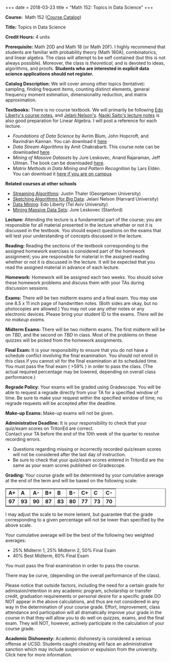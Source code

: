 +++
date = 2018-03-23
title = "Math 152: Topics in Data Science"
+++

**Course:**  Math 152  ([Course Catalog][courseCat])  

[courseCat]:http://www.ucsd.edu/catalog/courses/MATH.html#math152

**Title:** Topics in Data Science

**Credit Hours:** 4 units

**Prerequisite:** Math 20D and Math 18 (or Math 20F). I highly recommend that students are familiar with probability theory (Math 180A), combinatorics, and linear algebra. 
The class will attempt to be self contained (but this is not always possible). Moreover, the class is *theoretical*, and 
is devoted to ideas, algorithms, and proofs. **Students who are interested in explicit data science applications should not register.**

**Catalog Description:** We will cover among other topics (tentative): sampling, finding frequent items, counting distinct elements, general frequency moment estimation, dimensionality reduction, and matrix approximation.

**Textbooks:** There is no course textbook. We will primarily be following [Edo Liberty's course notes](https://edoliberty.github.io/datamining2013a.html), 
and [Jelani Nelson's](https://www.sketchingbigdata.org/). [Naoki Saito's lecture notes](https://www.math.ucdavis.edu/~saito/courses/167.s17/) is also good preparation for Linear Algebra. 
I will post a reference for each lecture.

  * *Foundations of Data Science* by Avrim Blum, John Hopcroft, and Ravindran Kannan. You can download it [here][fds] 
  * *Data Stream Algorithms* by Amit Chakrabarti. This course note can be downloaded [here](https://www.cs.dartmouth.edu/~ac/Teach/CS49-Fall11/Notes/lecnotes.pdf)
  * *Mining of Massive Datasets* by Jure Leskovec, Anand Rajaraman, Jeff Ullman. The book can be downloaded [here][mmds]. 
  * *Matrix Methods in Data Mining and Pattern Recognition* by Lars Eldén. You can download it [here if you are on campus][lars]

[mmds]:http://www.mmds.org/
[fds]:https://www.cs.cornell.edu/jeh/book.pdf
[lars]:https://epubs.siam.org/doi/book/10.1137/1.9780898718867

**Related courses at other schools**

  * [Streaming Algorithms](http://people.cs.georgetown.edu/jthaler/COSC548.html): Justin Thaler (Georgetown University)
  * [Sketching Algorithms for Big Data](https://www.sketchingbigdata.org/): Jelani Nelson (Harvard University)
  * [Data Mining](https://edoliberty.github.io/datamining2013a.html): Edo Liberty (Tel Aviv University)
  * [Mining Massive Data Sets](https://web.stanford.edu/class/cs246/): Jure Leskovec (Stanford)

**Lecture:** Attending the lecture is a fundamental part of the course; you are responsible for all material presented in the lecture whether or not it is discussed in the textbook. You should expect questions on the exams that will test your understanding of concepts discussed in the lecture.

**Reading:** Reading the sections of the textbook corresponding to the assigned homework exercises is considered part of the homework assignment; you are responsible for material in the assigned reading whether or not it is discussed in the lecture. It will be expected that you read the assigned material in advance of each lecture.  

**Homework:** Homework will be assigned each two weeks. You should solve these homework problems and discuss them with your TAs
during discussion sessions. 

**Exams:** There will be two midterm exams and a final exam. You may use one 8.5 x 11 inch page of handwritten notes. 
(Both sides are okay, but no photocopies are allowed.) You may not use any other notes or any electronic devices. 
Please bring your student ID to the exams. *There will be no makeup exams.*

**Midterm Exams:** There will be two midterm exams. The first midterm will be on *TBD*, and the second on *TBD* in class. Most of the problems on these quizzes will be picked from the homework assignments. 

**Final Exam:** It is your responsibility to ensure that you do not have a schedule conflict involving the final examination.
You should not enroll in this class if you cannot sit for the final examination at its scheduled time. 
You must pass the final exam ( >59% ) in order to pass the class. (The actual required percentage may be lowered, 
depending on overall class performance.)

**Regrade Policy:** Your exams will be graded using Gradescope. You will be able to request a regrade directly from 
your TA for a specified window of time.  Be sure to make your request within the specified window of time; no 
regrade requests will be accepted after the deadline.

**Make-up Exams:**  Make-up exams will not be given. 

**Administrative Deadline:**  It is your responsibility to check that your quiz/exam scores on TritonEd are correct.  
Contact your TA before the end of the 10th week of the quarter to resolve recording errors.  

  * Questions regarding missing or incorrectly recorded quiz/exam scores will not be considered after the last day of instruction.
  * Be sure to check that your quiz/exam scores entered in TritonEd are the same as your exam scores published on Gradescope.


**Grading:** Your course grade will be determined by your cumulative average at the end of the term and 
will be based on the following scale:  

<center>        
<table class="grades" border="1" cellspacing="0" cellpadding="0">
<tbody>
<tr>
<td><b>A+</b></td>
<td><b>A</b></td>
<td><b>A-</b></td>
<td><b>B+</b></td>
<td><b>B</b></td>
<td><b>B-</b></td>
<td><b>C+</b></td>
<td><b>C</b></td>
<td><b>C-</b></td>
</tr>
<tr>
<td><b>97</b></td>
<td><b>93</b></td>
<td><b>90</b></td>
<td><b>87</b></td>
<td><b>83</b></td>
<td><b>80</b></td>
<td><b>77</b></td>
<td><b>73</b></td>
<td><b>70</b></td>
</tr>
</tbody>
</table>
</center>

I may adjust the scale to be more lenient, but guarantee that the grade corresponding to a given percentage will not be lower than specified by the above scale. 

Your cumulative average will be the best of the following two weighted averages:  

* 25% Midterm 1, 25% Midterm 2, 50% Final Exam
* 40% Best Midterm, 60% Final Exam

You must pass the final examination in order to pass the course. 

There may be curve, (depending on the overall performance of the class). 

Please notice that outside factors, including the need for a certain grade for admission/retention in any academic 
program, scholarship or transfer credit, graduation requirements or personal desire for a specific grade DO NOT appear 
in the above calculations, and thus are not considered in any way in the determination of your course grade. 
Effort, improvement, class attendance and participation will all dramatically improve your grade in the course in 
that they will allow you to do well on quizzes, exams, and the final exam. They will NOT, however, actively participate 
in the calculation of your course grade. 

**Academic Dishonesty:** Academic dishonesty is considered a serious offense at UCSD. Students caught cheating will face an administrative sanction which may include suspension or expulsion from the university. Click here for more information.

